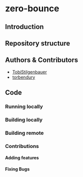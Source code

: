 # zero-bounce

## Introduction

## Repository structure

## Authors & Contributors

- [TobiStilgenbauer](https://github.com/TobiStilgenbauer)
- [torbendury](https://github.com/torbendury)

## Code

### Running locally

### Building locally

### Building remote

### Contributions

#### Adding features

#### Fixing Bugs
